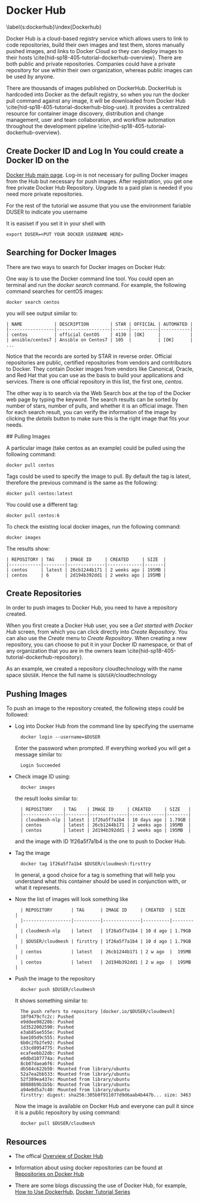 # Docker Hub

\label{s:dockerhub}\index{Dockerhub}

Docker Hub is a cloud-based registry service which allows users to
link to code repositories, build their own images and test them,
stores manually pushed images, and links to Docker Cloud so they can
deploy images to their
hosts \cite{hid-sp18-405-tutorial-dockerhub-overview}. There are both
public and private repositories. Companies could have a private
repository for use within their own organization, whereas public
images can be used by anyone.

There are thousands of images published on DockerHub. DockerHub is
hardcoded into Docker as the default registry, so when you run the
docker pull command against any image, it will be downloaded from
Docker Hub \cite{hid-sp18-405-tutorial-dockerhub-blog-use}. It
provides a centralized resource for container image discovery,
distribution and change management, user and team collaboration, and
workflow automation throughout the development
pipeline \cite{hid-sp18-405-tutorial-dockerhub-overview}.

## Create Docker ID and Log In You could create a Docker ID on the

[Docker Hub main page](https://hub.docker.com/). Log-in is not
necessary for pulling Docker images from the Hub but necessary for
push images. After registration, you get one free private Docker Hub
Repository. Upgrade to a paid plan is needed if you need more private
repositories.

For the rest of the tutorial we assume that you use the environment
fariable DUSER to indicate you username

It is easiset if you set it in your shell with

    export DUSER=<PUT YOUR DOCKER USERNAME HERE> 

## Searching for Docker Images

There are two ways to search for Docker images on Docker Hub:

One way is to use the Docker command line tool. You could open an
terminal and run the *docker search* command. For example, the
following command searches for centOS images:

	docker search centos

you will see output similar to:

	| NAME            | DESCRIPTION        | STAR | OFFICIAL | AUTOMATED |
    |-----------------|--------------------|------|----------|-----------|
    | centos          | official CentOS    | 4130 | [OK]     |           |
    | ansible/centos7 | Ansible on Centos7 | 105  |          | [OK]      |
    ...
    
Notice that the records are sorted by STAR in reverse order. Official
repositories are public, certified repositories from vendors and
contributors to Docker. They contain Docker images from vendors like
Canonical, Oracle, and Red Hat that you can use as the basis to build
your applications and services. There is one official repository in
this list, the first one, *centos*.

The other way is to search via the Web Search box at the top of the
Docker web page by typing the keyword. The search results can be
sorted by number of stars, number of pulls, and whether it is an
official image. Then for each search result, you can verify the
information of the image by clicking the *details* button to make sure
this is the right image that fits your needs.

## Pulling Images

A particular image (take centos as an example) could be pulled using
the following command:

    docker pull centos

Tags could be used to specify the image to pull. By default the tag is
latest, therefore the previous command is the same as the following:

    docker pull centos:latest

You could use a different tag:
        
    docker pull centos:6

To check the existing local docker images, run the following command:

    docker images

The results show:

    | REPOSITORY | TAG    | IMAGE ID     | CREATED     | SIZE  |
    |------------|--------|--------------|-------------|-------|
    | centos     | latest | 26cb1244b171 | 2 weeks ago | 195MB |
    | centos     | 6      | 2d194b392dd1 | 2 weeks ago | 195MB |


## Create Repositories

In order to push images to Docker Hub, you need to have a repository
created.

When you first create a Docker Hub user, you see a *Get started with
Docker Hub* screen, from which you can click directly into *Create
Repository*. You can also use the *Create* menu to *Create
Repository*. When creating a new repository, you can choose to put it
in your Docker ID namespace, or that of any organization that you are
in the owners team \cite{hid-sp18-405-tutorial-dockerhub-repository}.

As an example, we created a repository cloudtechnology with the name
space `$DUSER`. Hence the full name is `$DUSER`/cloudtechnology

## Pushing Images

To push an image to the repository created, the following steps could be followed:

* Log into Docker Hub from the command line by specifying the username

        docker login --username=$DUSER

   Enter the password when prompted. If everything worked you will 
   get a message similar to:

        Login Succeeded

* Check image ID using:

        docker images

  the result looks similar to:

        | REPOSITORY    | TAG    | IMAGE ID     | CREATED     | SIZE   |
        |---------------|--------|--------------|-------------|--------|
        | cloudmesh-nlp | latest | 1f26a5f7a1b4 | 10 days ago | 1.79GB |
        | centos        | latest | 26cb1244b171 | 2 weeks ago | 195MB  |
        | centos        | latest | 2d194b392dd1 | 2 weeks ago | 195MB  |

  and the image with ID 1f26a5f7a1b4 is the one to push to Docker Hub.

* Tag the image

        docker tag 1f26a5f7a1b4 $DUSER/cloudmesh:firsttry

  In general, a good choice for a tag is something that will help
  you understand what this container should be used in conjunction
  with, or what it represents.

* Now the list of images will look something like
        
        | REPOSITORY       | TAG      | IMAGE ID     | CREATED  | SIZE   |
        |------------------|----------|--------------|----------|--------|
        | cloudmesh-nlp    | latest   | 1f26a5f7a1b4 | 10 d ago | 1.79GB |
        | $DUSER/cloudmesh | firsttry | 1f26a5f7a1b4 | 10 d ago | 1.79GB |
        | centos           | latest   | 26cb1244b171 | 2 w ago  |  195MB |
        | centos           | latest   | 2d194b392dd1 | 2 w ago  |  195MB |


* Push the image to the repository
        
        docker push $DUSER/cloudmesh

  It shows something similar to: 

        The push refers to repository [docker.io/$DUSER/cloudmesh]
        18f9479cfc2c: Pushed 
        e9ddee98220b: Pushed 
        1d3522002590: Pushed 
        e3ab85ae555e: Pushed 
        bae105d9c555: Pushed 
        6b0c2fb2fe92: Pushed 
        c33cd8954775: Pushed 
        ecafeebb22db: Pushed 
        e0dbd107774a: Pushed 
        8cb07daea6f6: Pushed 
        db584c622b50: Mounted from library/ubuntu 
        52a7ea2bb533: Mounted from library/ubuntu 
        52f389ea437e: Mounted from library/ubuntu 
        88888b9b1b5b: Mounted from library/ubuntu 
        a94e0d5a7c40: Mounted from library/ubuntu 
        firsttry: digest: sha256:305b0f911077d9d6aab4b447b... size: 3463

  Now the image is available on Docker Hub and everyone can pull it
  since it is a public repository by using command:

        docker pull $DUSER/cloudmesh

## Resources

* The offical
  [Overview of Docker Hub](https://docs.docker.com/docker-hub/#use-official-repositories)

* Information about using docker repositories can be found at
  [Repositories on Docker Hub](https://docs.docker.com/docker-hub/repos/)

* There are some blogs discussing the use of Docker Hub, for example,
  [How to Use DockerHub](https://www.linux.com/blog/learn/intro-to-linux/2018/1/how-use-dockerhub),
  [Docker Tutorial Series](https://rominirani.com/docker-tutorial-series-part-4-docker-hub-b51fb545dd8e)





